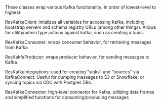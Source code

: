 These classes wrap various Kafka functionality. In order of lowest-level to highest:

ResKafkaClient: intializes all variables for accessing Kafka, including bootstrap servers and schema registry URLs (among other things). Allows for utility/admin type actions against kafka, such as creating a topic.

ResKafkaConsumer: wraps consumer behavior, for retrieving messages from Kafka

ResKakfaProducer: wraps producer behavior, for sending messages to Kafka

ResKafkaIntegrations: used for creating "sinks" and "sources" via KafkaConnect. Useful for dumping messages to S3 or Snowflake, or syncing topics via CDC with Postgres DBs.

ResKafkaConnector: high-level connector for Kafka, utilizing data frames and simplified functions for consuming/producing messages